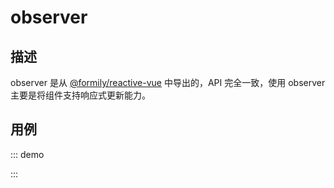 # observer

## 描述

observer 是从 [@formily/reactive-vue](https://reactive.formilyjs.org/api/vue/observer) 中导出的，API 完全一致，使用 observer 主要是将组件支持响应式更新能力。

## 用例

::: demo
<template>
  <FormProvider :form="form">
    <Space>
      <Field
        name="name"
        title="Name"
        required
        :component="[Input, { placeholder: 'Please Input' }]"
      />
      <FormPreviewer />
    </Space>
  </FormProvider>
</template>

<script>
import { defineComponent, h } from '@vue/composition-api'
import { createForm } from '@formily/core'
import { FormProvider, Field, useForm, observer } from '@formily/vue'
import { Input, Space } from 'ant-design-vue'
import 'ant-design-vue/dist/antd.css'

const FormPreviewer = observer(defineComponent({
  name: 'FormPreviewer',
  setup() {
    const formRef = useForm()
    return () => {
      const form = formRef.value
      return h('div', [JSON.stringify(form.values)])
    }
  }
}))

export default {
  components: {
    FormProvider,
    Field,
    FormPreviewer,
    Space
  },
  data() {
    const form = createForm({ validateFirst: true })
    return {
      Input,
      form
    }
  }
}
</script>
:::
